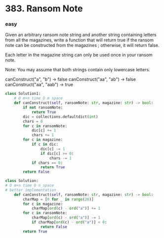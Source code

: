 # 383. Ransom Note
### easy
Given an arbitrary ransom note string and another string containing letters from all the magazines, write a function that will return true if the ransom note can be constructed from the magazines ; otherwise, it will return false.

Each letter in the magazine string can only be used once in your ransom note.

Note:
You may assume that both strings contain only lowercase letters.

canConstruct("a", "b") -> false
canConstruct("aa", "ab") -> false
canConstruct("aa", "aab") -> true

```python
class Solution1:
    # O m+n time O m space
    def canConstruct(self, ransomNote: str, magazine: str) -> bool:
        if not ransomNote:
            return True
        dic = collections.defaultdict(int)
        chars = 0
        for c in ransomNote:
            dic[c] += 1
            chars += 1
        for c in magazine:
            if c in dic:
                dic[c] -= 1
                if dic[c] >= 0:
                    chars -= 1
            if chars == 0:
                return True
        return False

class Solution:
# O m+n time O n space
# better implementation
    def canConstruct(self, ransomNote: str, magazine: str) -> bool:    
        charMap = [0 for _ in range(26)]
        for c in magazine:
            charMap[ord(c) - ord("a")] += 1
        for c in ransomNote:
            charMap[ord(c) - ord("a")] -= 1
            if charMap[ord(c) - ord("a")] < 0:
                return False
        return True    
```
